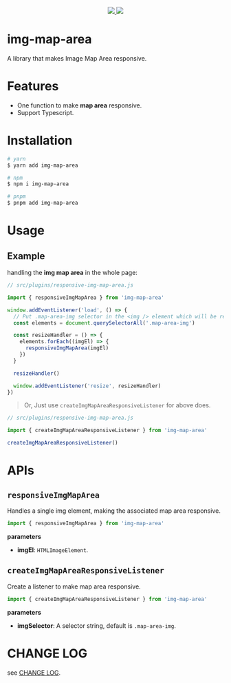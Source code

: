 <p align="center">
  <a href="https://www.npmjs.org/package/img-map-area">
    <img src="https://img.shields.io/npm/v/img-map-area.svg">
  </a>
  <a href="https://npmcharts.com/compare/img-map-area?minimal=true">
    <img src="https://img.shields.io/npm/dm/img-map-area.svg">
  </a>
  <br>
</p>

# img-map-area

A library that makes Image Map Area responsive.

# Features

- One function to make **map area** responsive.
- Support Typescript.

# Installation

```bash
# yarn
$ yarn add img-map-area

# npm
$ npm i img-map-area

# pnpm
$ pnpm add img-map-area
```

# Usage

## Example

handling the **img map area** in the whole page:

```js
// src/plugins/responsive-img-map-area.js

import { responsiveImgMapArea } from 'img-map-area'

window.addEventListener('load', () => {
  // Put .map-area-img selector in the <img /> element which will be responsive
  const elements = document.querySelectorAll('.map-area-img')

  const resizeHandler = () => {
    elements.forEach((imgEl) => {
      responsiveImgMapArea(imgEl)
    })
  }

  resizeHandler()

  window.addEventListener('resize', resizeHandler)
})
```

> Or, Just use `createImgMapAreaResponsiveListener` for above does.

``` js
// src/plugins/responsive-img-map-area.js

import { createImgMapAreaResponsiveListener } from 'img-map-area'

createImgMapAreaResponsiveListener()

```

# APIs

## `responsiveImgMapArea`

Handles a single img element, making the associated map area responsive.

```js
import { responsiveImgMapArea } from 'img-map-area'
```

**parameters**

- **imgEl**: `HTMLImageElement`.

## `createImgMapAreaResponsiveListener`

Create a listener to make map area responsive.

```js
import { createImgMapAreaResponsiveListener } from 'img-map-area'
```

**parameters**

- **imgSelector**: A selector string, default is `.map-area-img`.

# CHANGE LOG

see <a href="./CHANGELOG.md">CHANGE LOG</a>.
